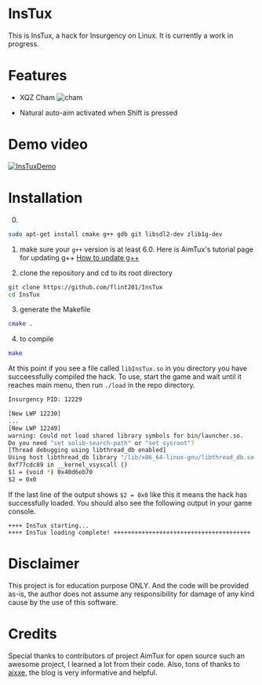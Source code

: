 # InsTux

This is InsTux, a hack for Insurgency on Linux. It is currently a work in progress.

# Features

- XQZ Cham
    ![cham](http://i.imgur.com/oJ7cZaS.png)

- Natural auto-aim activated when Shift is pressed

# Demo video
[![InsTuxDemo](https://img.youtube.com/vi/uiFVcyZs4WQ/0.jpg)](https://www.youtube.com/watch?v=uiFVcyZs4WQ)

# Installation

0. 
```bash
sudo apt-get install cmake g++ gdb git libsdl2-dev zlib1g-dev
```
1. make sure your `g++` version is at least 6.0. Here is AimTux's tutorial page for updating g++
[How to update g++](https://github.com/AimTuxOfficial/AimTux/wiki/Updating-your-compiler)

2. clone the repository and cd to its root directory
```bash
git clone https://github.com/flint201/InsTux
cd InsTux
```
3. generate the Makefile
```bash
cmake .
```
4. to compile
```bash
make
```

At this point if you see a file called `libInsTux.so` in you directory you have succeessfully compiled the hack.
To use, start the game and wait until it reaches main menu, then run `./load` in the repo directory.
```bash
Insurgency PID: 12229

[New LWP 12230]
...
[New LWP 12249]
warning: Could not load shared library symbols for bin/launcher.so.
Do you need "set solib-search-path" or "set sysroot"?
[Thread debugging using libthread_db enabled]
Using host libthread_db library "/lib/x86_64-linux-gnu/libthread_db.so.1".
0xf77cdc89 in __kernel_vsyscall ()
$1 = (void *) 0x40d6eb70
$2 = 0x0
```
If the last line of the output shows `$2 = 0x0` like this it means the hack has successfully loaded. You should also see the following output in your game console.
```
++++ InsTux starting...
++++ InsTux loading complete! +++++++++++++++++++++++++++++++++++++++
```

# Disclaimer
This project is for education purpose ONLY. And the code will be provided as-is, the author does not assume any responsibility for damage of any kind cause by the use of this software.

# Credits
Special thanks to contributors of project AimTux for open source such an awesome project, I learned a lot from their code.
Also, tons of thanks to [aixxe](aixxe.net), the blog is very informative and helpful.
